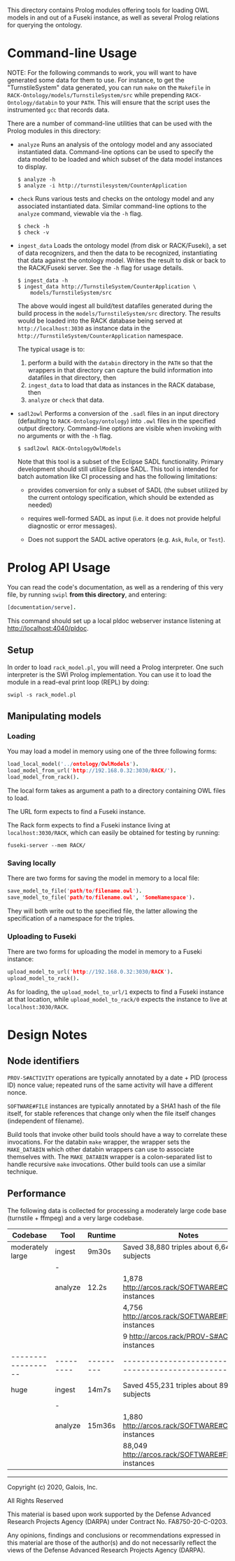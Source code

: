 This directory contains Prolog modules offering tools for loading OWL models in
and out of a Fuseki instance, as well as several Prolog relations for querying
the ontology.

# Command-line Usage

NOTE: For the following commands to work, you will want to have
generated some data for them to use.  For instance, to get the
"TurnstileSystem" data generated, you can run `make` on the `Makefile`
in `RACK-Ontology/models/TurnstileSystem/src` while prepending
`RACK-Ontology/databin` to your `PATH`.  This will ensure that the
script uses the instrumented `gcc` that records data.

There are a number of command-line utilities that can be used with the
Prolog modules in this directory:

 * `analyze` Runs an analysis of the ontology model and any associated
   instantiated data.  Command-line options can be used to specify the
   data model to be loaded and which subset of the data model
   instances to display.

   ```shell
   $ analyze -h
   $ analyze -i http://turnstilesystem/CounterApplication
   ```

 * `check` Runs various tests and checks on the ontology model and any
   associated instantiated data.  Similar command-line options to the
   `analyze` command, viewable via the `-h` flag.

   ```shell
   $ check -h
   $ check -v
   ```

 * `ingest_data` Loads the ontology model (from disk or RACK/Fuseki),
   a set of data recognizers, and then the data to be recognized,
   instantiating that data against the ontology model.  Writes the
   result to disk or back to the RACK/Fuseki server.  See the `-h`
   flag for usage details.

   ```shell
   $ ingest_data -h
   $ ingest_data http://TurnstileSystem/CounterApplication \
       models/TurnstileSystem/src
   ```

   The above would ingest all build/test datafiles generated during
   the build process in the `models/TurnstileSystem/src` directory.
   The results would be loaded into the RACK database being served at
   `http://localhost:3030` as instance data in the
   `http://TurnstileSystem/CounterApplication` namespace.

   The typical usage is to:

    1. perform a build with the `databin` directory
       in the `PATH` so that the wrappers in that directory can capture the
       build information into datafiles in that directory, then
    2. `ingest_data` to load that data as instances in the RACK database, then
    3. `analyze` or `check` that data.

 * `sadl2owl` Performs a conversion of the `.sadl` files in an input
   directory (defaulting to `RACK-Ontology/ontology`) into `.owl`
   files in the specified output directory.  Command-line options are
   visible when invoking with no arguments or with the `-h` flag.

   ```shell
   $ sadl2owl RACK-OntologyOwlModels
   ```

   Note that this tool is a subset of the Eclipse SADL functionality.
   Primary development should still utilize Eclipse SADL.  This tool
   is intended for batch automation like CI processing and has the
   following limitations:

      - provides conversion for only a subset of SADL (the subset
        utilized by the current ontology specification, which should
        be extended as needed)

      - requires well-formed SADL as input (i.e. it does not provide
        helpful diagnostic or error messages).

      - Does not support the SADL active operators (e.g. `Ask`,
        `Rule`, or `Test`).

# Prolog API Usage

You can read the code's documentation, as well as a rendering of this very file,
by running `swipl` **from this directory**, and entering:

```prolog
[documentation/serve].
```

This command should set up a local pldoc webserver instance listening at
[http://localhost:4040/pldoc](http://localhost:4040/pldoc).

## Setup

In order to load `rack_model.pl`, you will need a Prolog interpreter.  One such
interpreter is the SWI Prolog implementation.  You can use it to load the module
in a read-eval print loop (REPL) by doing:

```shell
swipl -s rack_model.pl
```

## Manipulating models

### Loading

You may load a model in memory using one of the three following forms:

```prolog
load_local_model('../ontology/OwlModels').
load_model_from_url('http://192.168.0.32:3030/RACK/').
load_model_from_rack().
```

The local form takes as argument a path to a directory containing OWL files to load.

The URL form expects to find a Fuseki instance.

The Rack form expects to find a Fuseki instance living at `localhost:3030/RACK`,
which can easily be obtained for testing by running:

```shell
fuseki-server --mem RACK/
```

### Saving locally

There are two forms for saving the model in memory to a local file:

```prolog
save_model_to_file('path/to/filename.owl').
save_model_to_file('path/to/filename.owl', 'SomeNamespace').
```

They will both write out to the specified file, the latter allowing the
specification of a namespace for the triples.

### Uploading to Fuseki

There are two forms for uploading the model in memory to a Fuseki instance:

```prolog
upload_model_to_url('http://192.168.0.32:3030/RACK').
upload_model_to_rack().
```

As for loading, the `upload_model_to_url/1` expects to find a Fuseki instance at
that location, while `upload_model_to_rack/0` expects the instance to live at
`localhost:3030/RACK`.

# Design Notes

## Node identifiers

  `PROV-S#ACTIVITY` operations are typically annotated by a date + PID
  (process ID) nonce value; repeated runs of the same activity will
  have a different nonce.

  `SOFTWARE#FILE` instances are typically annotated by a SHA1 hash of the file
  itself, for stable references that change only when the file itself
  changes (independent of filename).

  Build tools that invoke other build tools should have a way to
  correlate these invocations.  For the databin `make` wrapper, the
  wrapper sets the `MAKE_DATABIN` which other databin wrappers can use
  to associate themselves with.  The `MAKE_DATABIN` wrapper is a
  colon-separated list to handle recursive `make` invocations.  Other
  build tools can use a similar technique.

## Performance

The following data is collected for processing a moderately large code
base (turnstile + ffmpeg) and a very large codebase.

 | Codebase         | Tool    | Runtime | Notes                                              |
 |------------------|---------|---------|----------------------------------------------------|
 | moderately large | ingest  | 9m30s   | Saved 38,880 triples about 6,649 subjects          |
 |                  | -       |         |                                                    |
 |                  | analyze | 12.2s   | 1,878 http://arcos.rack/SOFTWARE#COMPILE instances |
 |                  |         |         | 4,756 http://arcos.rack/SOFTWARE#FILE instances    |
 |                  |         |         | 9     http://arcos.rack/PROV-S#ACTIVITY instances  |
 |------------------|---------|---------|----------------------------------------------------|
 | huge             | ingest  | 14m7s   | Saved 455,231 triples about 89,945 subjects        |
 |                  | -       |         |                                                    |
 |                  | analyze | 15m36s  | 1,880 http://arcos.rack/SOFTWARE#COMPILE instances |
 |                  |         |         | 88,049 http://arcos.rack/SOFTWARE#FILE instances   |

---
Copyright (c) 2020, Galois, Inc.

All Rights Reserved

This material is based upon work supported by the Defense Advanced Research Projects Agency (DARPA) under Contract No. FA8750-20-C-0203.

Any opinions, findings and conclusions or recommendations expressed in this material are those of the author(s) and do not necessarily reflect the views of the Defense Advanced Research Projects Agency (DARPA).
